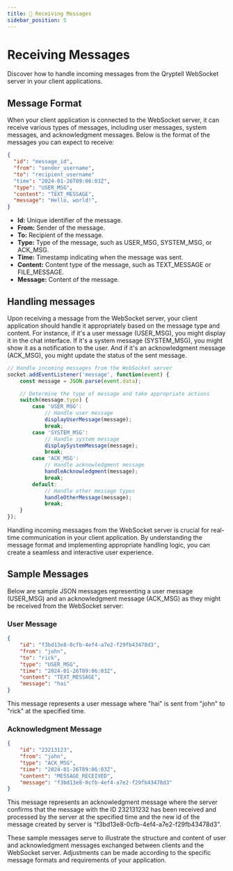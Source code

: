 ```yaml
---
title: 📨 Receiving Messages
sidebar_position: 5
---
```


# Receiving Messages

Discover how to handle incoming messages from the Qryptell WebSocket server in your client applications.

## Message Format

When your client application is connected to the WebSocket server, it can receive various types of messages, including user messages, system messages, and acknowledgment messages. Below is the format of the messages you can expect to receive:

```json
{
  "id": "message_id",
  "from": "sender_username",
  "to": "recipient_username"
  "time": "2024-01-26T09:06:03Z",
  "type": "USER_MSG",
  "content": "TEXT_MESSAGE",
  "message": "Hello, world!",
}
```

- **Id:** Unique identifier of the message.
- **From:** Sender of the message.
- **To:** Recipient of the message.
- **Type:** Type of the message, such as USER_MSG, SYSTEM_MSG, or ACK_MSG.
- **Time:** Timestamp indicating when the message was sent.
- **Content:** Content type of the message, such as TEXT_MESSAGE or FILE_MESSAGE.
- **Message:** Content of the message.

## Handling messages

Upon receiving a message from the WebSocket server, your client application should handle it appropriately based on the message
type and content. For instance, if it's a user message (USER_MSG), you might display it in the chat interface. If it's a system
message (SYSTEM_MSG), you might show it as a notification to the user. And if it's an acknowledgment message (ACK_MSG), you
might update the status of the sent message.

```js
// Handle incoming messages from the WebSocket server
socket.addEventListener('message', function(event) {
    const message = JSON.parse(event.data);

    // Determine the type of message and take appropriate actions
    switch(message.type) {
        case 'USER_MSG':
            // Handle user message
            displayUserMessage(message);
            break;
        case 'SYSTEM_MSG':
            // Handle system message
            displaySystemMessage(message);
            break;
        case 'ACK_MSG':
            // Handle acknowledgment message
            handleAcknowledgment(message);
            break;
        default:
            // Handle other message types
            handleOtherMessage(message);
            break;
    }
});
```
Handling incoming messages from the WebSocket server is crucial for real-time communication in your client application. By
understanding the message format and implementing appropriate handling logic, you can create a seamless and interactive user
experience.

## Sample Messages

Below are sample JSON messages representing a user message (USER_MSG) and an acknowledgment message (ACK_MSG) as they might be
received from the WebSocket server:

### User Message
```json
{
    "id": "f3bd13e8-0cfb-4ef4-a7e2-f29fb43478d3",
    "from": "john",
    "to": "rick",
    "type": "USER_MSG",
    "time": "2024-01-26T09:06:03Z",
    "content": "TEXT_MESSAGE",
    "message": "hai"
}
```

This message represents a user message where "hai" is sent from "john" to "rick" at the specified time.

### Acknowledgment Message

```json
{
    "id": "23213123",
    "from": "john",
    "type": "ACK_MSG",
    "time": "2024-01-26T09:06:03Z",
    "content": "MESSAGE_RECEIVED",
    "message": "f3bd13e8-0cfb-4ef4-a7e2-f29fb43478d3"
}
```
This message represents an acknowledgment message where the server confirms that the message with the ID 232131232
has been received and processed by the server at the specified time and the new id of the message created by server 
 is "f3bd13e8-0cfb-4ef4-a7e2-f29fb43478d3".

These sample messages serve to illustrate the structure and content of user and acknowledgment messages exchanged between
clients and the WebSocket server. Adjustments can be made according to the specific message formats and requirements of your
application.
